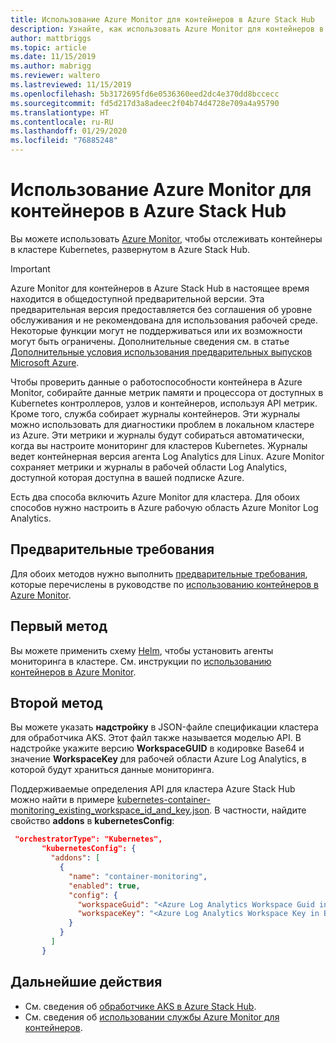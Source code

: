 ```yaml
---
title: Использование Azure Monitor для контейнеров в Azure Stack Hub
description: Узнайте, как использовать Azure Monitor для контейнеров в Azure Stack Hub.
author: mattbriggs
ms.topic: article
ms.date: 11/15/2019
ms.author: mabrigg
ms.reviewer: waltero
ms.lastreviewed: 11/15/2019
ms.openlocfilehash: 5b3172695fd6e0536360eed2dc4e370dd8bccecc
ms.sourcegitcommit: fd5d217d3a8adeec2f04b74d4728e709a4a95790
ms.translationtype: HT
ms.contentlocale: ru-RU
ms.lasthandoff: 01/29/2020
ms.locfileid: "76885248"
---
```

# <a name="use-azure-monitor-for-containers-on-azure-stack-hub"></a>Использование Azure Monitor для контейнеров в Azure Stack Hub

Вы можете использовать [Azure Monitor](https://docs.microsoft.com/azure/azure-monitor/), чтобы отслеживать контейнеры в кластере Kubernetes, развернутом в Azure Stack Hub. 

> [!IMPORTANT]
> Azure Monitor для контейнеров в Azure Stack Hub в настоящее время находится в общедоступной предварительной версии.
> Эта предварительная версия предоставляется без соглашения об уровне обслуживания и не рекомендована для использования рабочей среде. Некоторые функции могут не поддерживаться или их возможности могут быть ограничены. Дополнительные сведения см. в статье [Дополнительные условия использования предварительных выпусков Microsoft Azure](https://azure.microsoft.com/support/legal/preview-supplemental-terms/).

Чтобы проверить данные о работоспособности контейнера в Azure Monitor, собирайте данные метрик памяти и процессора от доступных в Kubernetes контроллеров, узлов и контейнеров, используя API метрик. Кроме того, служба собирает журналы контейнеров. Эти журналы можно использовать для диагностики проблем в локальном кластере из Azure. Эти метрики и журналы будут собираться автоматически, когда вы настроите мониторинг для кластеров Kubernetes. Журналы ведет контейнерная версия агента Log Analytics для Linux. Azure Monitor сохраняет метрики и журналы в рабочей области Log Analytics, доступной которая доступна в вашей подписке Azure.

Есть два способа включить Azure Monitor для кластера. Для обоих способов нужно настроить в Azure рабочую область Azure Monitor Log Analytics.

## <a name="prerequisites"></a>Предварительные требования

Для обоих методов нужно выполнить [предварительные требования](https://github.com/Helm/charts/tree/master/incubator/azuremonitor-containers#pre-requisites), которые перечислены в руководстве по [использованию контейнеров в Azure Monitor](https://github.com/Helm/charts/tree/master/incubator/azuremonitor-containers).

## <a name="method-one"></a>Первый метод

Вы можете применить схему [Helm](https://helm.sh/), чтобы установить агенты мониторинга в кластере. См. инструкции по [использованию контейнеров в Azure Monitor](https://github.com/Helm/charts/tree/master/incubator/azuremonitor-containers).

## <a name="method-two"></a>Второй метод

Вы можете указать **надстройку** в JSON-файле спецификации кластера для обработчика AKS. Этот файл также называется моделью API. В надстройке укажите версию **WorkspaceGUID** в кодировке Base64 и значение **WorkspaceKey** для рабочей области Azure Log Analytics, в которой будут храниться данные мониторинга.

Поддерживаемые определения API для кластера Azure Stack Hub можно найти в примере [kubernetes-container-monitoring_existing_workspace_id_and_key.json](https://github.com/Azure/aks-engine/blob/master/examples/addons/container-monitoring/kubernetes-container-monitoring_existing_workspace_id_and_key.json). В частности, найдите свойство **addons** в **kubernetesConfig**:

```JSON  
 "orchestratorType": "Kubernetes",
       "kubernetesConfig": {
         "addons": [
           {
             "name": "container-monitoring",
             "enabled": true,
             "config": {
               "workspaceGuid": "<Azure Log Analytics Workspace Guid in Base-64 encoded>",
               "workspaceKey": "<Azure Log Analytics Workspace Key in Base-64 encoded>"
             }
           }
         ]
       }
```

## <a name="next-steps"></a>Дальнейшие действия

- См. сведения об [обработчике AKS в Azure Stack Hub](azure-stack-kubernetes-aks-engine-overview.md).  
- См. сведения об [использовании службы Azure Monitor для контейнеров](https://docs.microsoft.com/azure/azure-monitor/insights/container-insights-overview).
